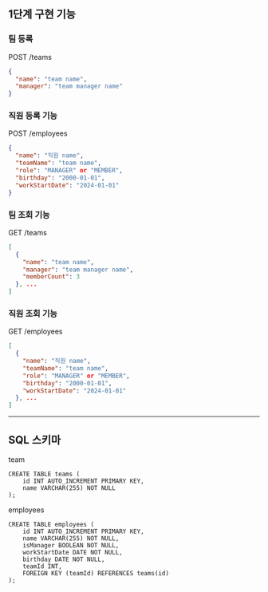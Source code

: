 ## 1단계 구현 기능

### 팀 등록

POST /teams

```json
{
  "name": "team name",
  "manager": "team manager name"
}
``` 

### 직원 등록 기능

POST /employees

```json
{
  "name": "직원 name",
  "teamName": "team name",
  "role": "MANAGER" or "MEMBER",
  "birthday": "2000-01-01",
  "workStartDate": "2024-01-01"
}
```

### 팀 조회 기능

GET /teams

```json
[
  {
    "name": "team name",
    "manager": "team manager name",
    "memberCount": 3
  }, ...
]
```

### 직원 조회 기능

GET /employees

```json
[
  {
    "name": "직원 name",
    "teamName": "team name",
    "role": "MANAGER" or "MEMBER",
    "birthday": "2000-01-01",
    "workStartDate": "2024-01-01"
  }, ...
]
```

---

## SQL 스키마

team

```mysql
CREATE TABLE teams (
    id INT AUTO_INCREMENT PRIMARY KEY,
    name VARCHAR(255) NOT NULL
);
```

employees
```mysql
CREATE TABLE employees (
    id INT AUTO_INCREMENT PRIMARY KEY,
    name VARCHAR(255) NOT NULL,
    isManager BOOLEAN NOT NULL,
    workStartDate DATE NOT NULL,
    birthday DATE NOT NULL,
    teamId INT,
    FOREIGN KEY (teamId) REFERENCES teams(id)
);
```
